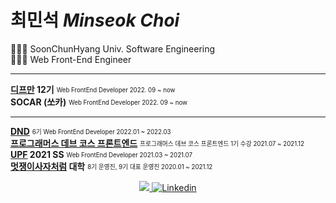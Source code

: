 # 최민석 *Minseok Choi*

👩🏻‍🎓 SoonChunHyang Univ. Software Engineering  
👩🏻‍💻 Web Front-End Engineer  

---
  **[디프만](https://www.depromeet.com/) 12기** <sub><sup>Web FrontEnd Developer 2022. 09 ~ now </sub></sup>  
  **SOCAR (쏘카)** <sub><sup>Web FrontEnd Developer 2022. 09 ~ now </sub></sup>  
___
  
  **[DND](https://dnd.ac/)** <sub><sup>6기 Web FrontEnd Developer 2022.01 ~ 2022.03 </sub></sup>  
  **[프로그래머스 데브 코스 프론트엔드](https://school.programmers.co.kr/learn/courses/14714)** <sub><sup>프로그래머스 데브 코스 프론트엔드 1기 수강 2021.07 ~ 2021.12 </sub></sup>  
  **[UPF](https://www.unit.center/upf) 2021 SS** <sub><sup>Web FrontEnd Developer 2021.03 ~ 2021.07 </sub></sup>  
  **[멋쟁이사자처럼](https://www.likelion.net/) 대학** <sub><sup>8기 운영진, 9기 대표 운영진 2020.01 ~ 2021.12 </sub></sup>  


<div align='center'>
	<a href="https://minsgy.notion.site/Frontend-Developer-Minsgy-76b34b49d6fa44628af8c829ca74f21d" target="_blank">
		<img src="https://img.shields.io/badge/Portfolio-EA7100?style=flat-square&logo=Devpost&logoColor=white"/>
	</a> 
	<a href="https://www.linkedin.com/in/minsgy">
		<img alt="Linkedin" src="https://img.shields.io/badge/-Linkedin-blue?style=flat-square&logo=LinkedIn">
	</a>
</div>

